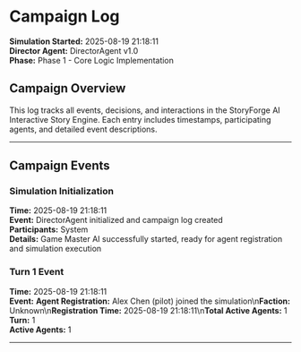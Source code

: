 # Campaign Log

**Simulation Started:** 2025-08-19 21:18:11  
**Director Agent:** DirectorAgent v1.0  
**Phase:** Phase 1 - Core Logic Implementation  

## Campaign Overview

This log tracks all events, decisions, and interactions in the StoryForge AI Interactive Story Engine.
Each entry includes timestamps, participating agents, and detailed event descriptions.

---

## Campaign Events

### Simulation Initialization
**Time:** 2025-08-19 21:18:11  
**Event:** DirectorAgent initialized and campaign log created  
**Participants:** System  
**Details:** Game Master AI successfully started, ready for agent registration and simulation execution


### Turn 1 Event
**Time:** 2025-08-19 21:18:11  
**Event:** **Agent Registration:** Alex Chen (pilot) joined the simulation\n**Faction:** Unknown\n**Registration Time:** 2025-08-19 21:18:11\n**Total Active Agents:** 1  
**Turn:** 1  
**Active Agents:** 1  

---
